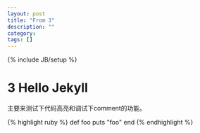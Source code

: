 ```yaml
---
layout: post
title: "From 3"
description: ""
category: 
tags: []
---
```

{% include JB/setup %}

# 3 Hello Jekyll

主要来测试下代码高亮和调试下comment的功能。

{% highlight ruby %}
def foo
	puts "foo"
end
{% endhighlight %} 

